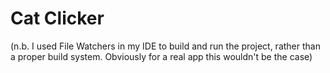 # Cat Clicker
(n.b. I used File Watchers in my IDE to build and run the project, rather than a proper build system. Obviously for a real app this wouldn't be the case)